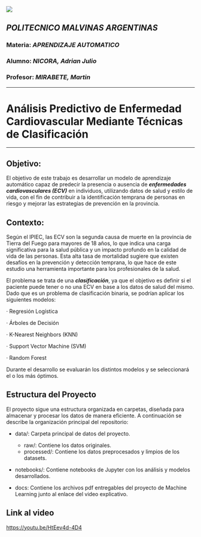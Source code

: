 <a target="_blank" href="https://cookiecutter-data-science.drivendata.org/">
    <img src="https://img.shields.io/badge/CCDS-Project%20template-328F97?logo=cookiecutter" />
</a> 


## ***POLITECNICO MALVINAS ARGENTINAS***

### Materia:   *APRENDIZAJE AUTOMATICO*

### Alumno:   *NICORA, Adrian Julio*

### Profesor:   *MIRABETE, Martin*
------
 
 
# **Análisis Predictivo de Enfermedad Cardiovascular Mediante Técnicas de Clasificación**


------

## **Objetivo:**

El objetivo de este trabajo es desarrollar un modelo de aprendizaje automático capaz de predecir la presencia o ausencia de ***enfermedades cardiovasculares (ECV)*** en individuos, utilizando datos de salud y estilo de vida, con el fin de contribuir a la identificación temprana de personas en riesgo y mejorar las estrategias de prevención en la provincia.

 

## **Contexto:**

Según el IPIEC, las ECV son la segunda causa de muerte en la provincia de Tierra del Fuego para mayores de 18 años, lo que indica una carga significativa para la salud pública y un impacto profundo en la calidad de vida de las personas. Esta alta tasa de mortalidad sugiere que existen desafíos en la prevención y detección temprana, lo que hace de este estudio una herramienta importante para los profesionales de la salud.

El problema se trata de una ***clasificación***, ya que el objetivo es definir si el paciente puede tener o no una ECV en base a los datos de salud del mismo. Dado que es un problema de clasificación binaria, se podrían aplicar los siguientes modelos:

·         Regresión Logística

·         Árboles de Decisión

·         K-Nearest Neighbors (KNN)

·         Support Vector Machine (SVM)

·         Random Forest

Durante el desarrollo se evaluarán los distintos modelos y se seleccionará el o los más óptimos.

## **Estructura del Proyecto**
El proyecto sigue una estructura organizada en carpetas, diseñada para almacenar y procesar los datos de manera eficiente. A continuación se describe la organización principal del repositorio:

- data/: Carpeta principal de datos del proyecto.
    - raw/: Contiene los datos originales.
    - processed/: Contiene los datos preprocesados y limpios de los datasets.

- notebooks/: Contiene notebooks de Jupyter con los análisis y modelos desarrollados.

- docs: Contiene los archivos pdf entregables del proyecto de Machine Learning junto al enlace del video explicativo.


## **Link al video**

https://youtu.be/HtEev4d-4D4


